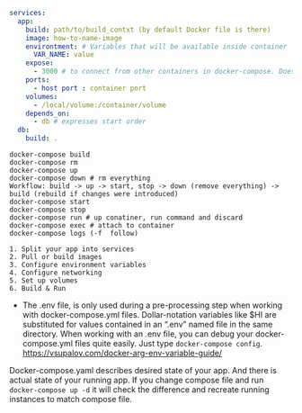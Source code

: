 ``` yaml
services:
  app:
    build: path/to/build_contxt (by default Docker file is there)
    image: how-to-name-image
    environtment: # Variables that will be available inside container
      VAR_NAME: value
    expose:
      - 3000 # to connect from other containers in docker-compose. Does not get mapped to host port.
    ports:
      - host port : container port
    volumes:
      - /local/volume:/container/volume
    depends_on:
      - db # expresses start order
  db:
    build: .

```
```
docker-compose build
docker-compose rm
docker-compose up
docker-compose down # rm everything
Workflow: build -> up -> start, stop -> down (remove everything) -> build (rebuild if changes were introduced)
docker-compose start
docker-compose stop
docker-compose run # up conatiner, run command and discard
docker-compose exec # attach to container
docker-compose logs (-f  follow)
```
```
1. Split your app into services
2. Pull or build images
3. Configure environment variables
4. Configure networking
5. Set up volumes
6. Build & Run
```
  - The .env file, is only used during a pre-processing step when working with docker-compose.yml files. Dollar-notation variables like $HI are substituted for values contained in an “.env” named file in the same directory. When working with an .env file, you can debug your docker-compose.yml files quite easily. Just type `docker-compose config`.  
  https://vsupalov.com/docker-arg-env-variable-guide/      

Docker-compose.yaml describes desired state of your app. And there is actual state of your running app. If you change compose file and run `docker-compose up -d` it will check the difference and recreate running instances to match compose file.